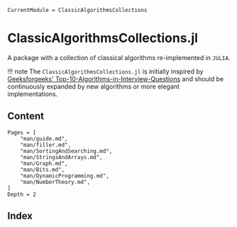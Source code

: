 ```@meta
CurrentModule = ClassicAlgorithmsCollections
```

# ClassicAlgorithmsCollections.jl

A package with a collection of classical algorithms re-implemented in `JULIA`.

!!! note
    The `ClassicAlgorithmsCollections.jl` is initially inspired by [Geeksforgeeks' Top-10-Algorithms-in-Interview-Questions](https://www.geeksforgeeks.org/top-10-algorithms-in-interview-questions/) and should be continuously expanded by new algorithms or more elegant implementations.

## Content

```@contents
Pages = [
    "man/guide.md",
    "man/filler.md",
    "man/SortingAndSearching.md",
    "man/StringsAndArrays.md",
    "man/Graph.md",
    "man/Bits.md",
    "man/DynamicProgramming.md",
    "man/NumberTheory.md",
]
Depth = 2
```

## Index

```@index
```
